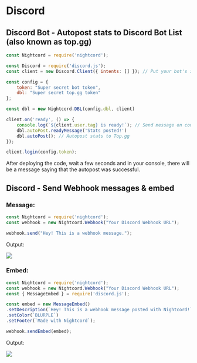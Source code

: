 # Discord

## Discord Bot - Autopost stats to Discord Bot List (also known as top.gg)

```js
const Nightcord = require('nightcord');

const Discord = require('discord.js');
const client = new Discord.Client({ intents: [] }); // Put your bot's intents in [], like [Discord.Intents.FLAGS.GUILDS] or [Discord.Intents.FLAGS.GUILD_MESSAGES], or for both [Discord.Intents.FLAGS.GUILDS, Discord.Intents.FLAGS.GUILD_MESSAGES]

const config = {
    token: "Super secret bot token",
    dbl: "Super secret top.gg token"
};

const dbl = new Nightcord.DBL(config.dbl, client)

client.on('ready', () => {
    console.log(`${client.user.tag} is ready!`); // Send message on console when the bot is ready.
    dbl.autoPost.readyMessage('Stats posted!')
    dbl.autoPost(); // Autopost stats to Top.gg
});

client.login(config.token);
```

After deploying the code, wait a few seconds and in your console, there will be a message saying that the autopost was successful.

## Discord - Send Webhook messages & embed

### Message:

```js
const Nightcord = require('nightcord');
const webhook = new Nightcord.Webhook("Your Discord Webhook URL");

webhook.send("Hey! This is a webhook message.");
```

Output:

![](https://cdn.discordapp.com/attachments/882169401594486796/882176875118592071/unknown.png)

### Embed:

```js
const Nightcord = require('nightcord');
const webhook = new Nightcord.Webhook("Your Discord Webhook URL");
const { MessageEmbed } = require('discord.js');

const embed = new MessageEmbed()
.setDescription(`Hey! This is a webhook message posted with Nightcord!`)
.setColor(`BLURPLE`)
.setFooter(`Made with Nightcord`);

webhook.sendEmbed(embed);
```

Output:

![](https://cdn.discordapp.com/attachments/882169401594486796/882177852588572672/unknown.png)
